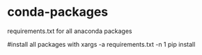 # conda-packages
requirements.txt for all anaconda packages

#install all packages with 
xargs -a requirements.txt -n 1 pip install
